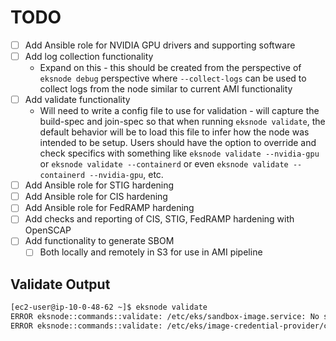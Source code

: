 # TODO

- [ ] Add Ansible role for NVIDIA GPU drivers and supporting software
- [ ] Add log collection functionality
  - Expand on this - this should be created from the perspective of `eksnode debug` perspective where `--collect-logs` can be used to collect logs from the node similar to current AMI functionality
- [ ] Add validate functionality
  - Will need to write a config file to use for validation - will capture the build-spec and join-spec so that when running `eksnode validate`, the default behavior will be to load this file to infer how the node was intended to be setup. Users should have the option to override and check specifics with something like `eksnode validate --nvidia-gpu` or `eksnode validate --containerd` or even `eksnode validate --containerd --nvidia-gpu`, etc.
- [ ] Add Ansible role for STIG hardening
- [ ] Add Ansible role for CIS hardening
- [ ] Add Ansible role for FedRAMP hardening
- [ ] Add checks and reporting of CIS, STIG, FedRAMP hardening with OpenSCAP
- [ ] Add functionality to generate SBOM
  - [ ] Both locally and remotely in S3 for use in AMI pipeline

## Validate Output

```sh
[ec2-user@ip-10-0-48-62 ~]$ eksnode validate
ERROR eksnode::commands::validate: /etc/eks/sandbox-image.service: No such file or directory (os error 2)
ERROR eksnode::commands::validate: /etc/eks/image-credential-provider/config.json: No such file or directory (os error 2)
```
